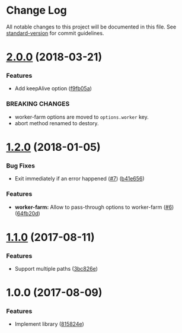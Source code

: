 # Change Log

All notable changes to this project will be documented in this file. See [standard-version](https://github.com/conventional-changelog/standard-version) for commit guidelines.

<a name="2.0.0"></a>
# [2.0.0](https://github.com/researchgate/node-file-processor/compare/v1.2.0...v2.0.0) (2018-03-21)


### Features

* Add keepAlive option ([f9fb05a](https://github.com/researchgate/node-file-processor/commit/f9fb05a))


### BREAKING CHANGES

* worker-farm options are moved to `options.worker` key.
* abort method renamed to destory.



<a name="1.2.0"></a>
# [1.2.0](https://github.com/researchgate/node-file-processor/compare/v1.1.0...v1.2.0) (2018-01-05)


### Bug Fixes

* Exit immediately if an error happened ([#7](https://github.com/researchgate/node-file-processor/issues/7)) ([b41e656](https://github.com/researchgate/node-file-processor/commit/b41e656))


### Features

* **worker-farm:** Allow to pass-through options to worker-farm ([#6](https://github.com/researchgate/node-file-processor/issues/6)) ([64fb20d](https://github.com/researchgate/node-file-processor/commit/64fb20d))



<a name="1.1.0"></a>
# [1.1.0](https://github.com/researchgate/node-file-processor/compare/v1.0.0...v1.1.0) (2017-08-11)


### Features

* Support multiple paths ([3bc826e](https://github.com/researchgate/node-file-processor/commit/3bc826e))



<a name="1.0.0"></a>
# 1.0.0 (2017-08-09)


### Features

* Implement library ([815824e](https://github.com/researchgate/node-file-processor/commit/815824e))
